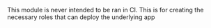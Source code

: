 This module is never intended to be ran in CI. This is for creating the necessary roles that can deploy the underlying app
